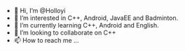 - 👋 Hi, I’m @Holloyi
- 👀 I’m interested in C++, Android, JavaEE and Badminton.
- 🌱 I’m currently learning C++, Android and English.
- 💞️ I’m looking to collaborate on C++
- 📫 How to reach me ...

<!---
Holloyi/Holloyi is a ✨ special ✨ repository because its `README.md` (this file) appears on your GitHub profile.
You can click the Preview link to take a look at your changes.
--->

